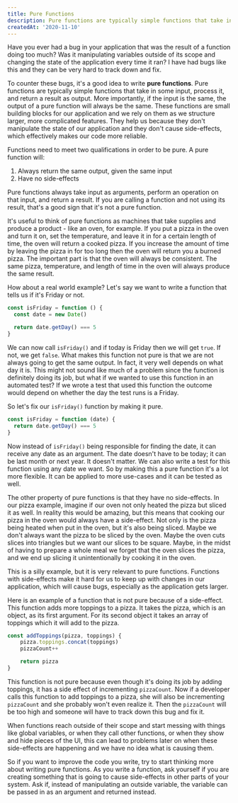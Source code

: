 ```yaml
---
title: Pure Functions
description: Pure functions are typically simple functions that take in some input, process it, and return a result as output. More importantly, if the input is the same, the output of a pure function will always be the same. These functions are small building blocks for our application and we rely on them as we structure larger, more complicated features. They help us because they don't manipulate the state of our application and they don't cause side-effects, which effectively makes our code more reliable.
createdAt: '2020-11-10'
---
```


Have you ever had a bug in your application that was the result of a function doing too much? Was it manipulating variables outside of its scope and changing the state of the application every time it ran? I have had bugs like this and they can be very hard to track down and fix.

To counter these bugs, it's a good idea to write **pure functions**. Pure functions are typically simple functions that take in some input, process it, and return a result as output. More importantly, if the input is the same, the output of a pure function will always be the same. These functions are small building blocks for our application and we rely on them as we structure larger, more complicated features. They help us because they don't manipulate the state of our application and they don't cause side-effects, which effectively makes our code more reliable.

Functions need to meet two qualifications in order to be pure. A pure function will:

1.  Always return the same output, given the same input
2.  Have no side-effects

Pure functions always take input as arguments, perform an operation on that input, and return a result. If you are calling a function and not using its result, that's a good sign that it's not a pure function.

It's useful to think of pure functions as machines that take supplies and produce a product - like an oven, for example. If you put a pizza in the oven and turn it on, set the temperature, and leave it in for a certain length of time, the oven will return a cooked pizza. If you increase the amount of time by leaving the pizza in for too long then the oven will return you a burned pizza. The important part is that the oven will always be consistent. The same pizza, temperature, and length of time in the oven will always produce the same result.

How about a real world example? Let's say we want to write a function that tells us if it's Friday or not.

```javascript
const isFriday = function () {
  const date = new Date()

  return date.getDay() === 5
}
```

We can now call `isFriday()` and if today is Friday then we will get `true`. If not, we get `false`. What makes this function not pure is that we are not always going to get the same output. In fact, it very well depends on what day it is. This might not sound like much of a problem since the function is definitely doing its job, but what if we wanted to use this function in an automated test? If we wrote a test that used this function the outcome would depend on whether the day the test runs is a Friday.

So let's fix our `isFriday()` function by making it pure.

```javascript
const isFriday = function (date) {
  return date.getDay() === 5
}
```

Now instead of `isFriday()` being responsible for finding the date, it can receive any date as an argument. The date doesn't have to be today; it can be last month or next year. It doesn't matter. We can also write a test for this function using any date we want. So by making this a pure function it's a lot more flexible. It can be applied to more use-cases and it can be tested as well.

The other property of pure functions is that they have no side-effects. In our pizza example, imagine if our oven not only heated the pizza but sliced it as well. In reality this would be amazing, but this means that cooking our pizza in the oven would always have a side-effect. Not only is the pizza being heated when put in the oven, but it's also being sliced. Maybe we don't always want the pizza to be sliced by the oven. Maybe the oven cuts slices into triangles but we want our slices to be square. Maybe, in the midst of having to prepare a whole meal we forget that the oven slices the pizza, and we end up slicing it unintentionally by cooking it in the oven.

This is a silly example, but it is very relevant to pure functions. Functions with side-effects make it hard for us to keep up with changes in our application, which will cause bugs, especially as the application gets larger.

Here is an example of a function that is not pure because of a side-effect. This function adds more toppings to a pizza. It takes the pizza, which is an object, as its first argument. For its second object it takes an array of toppings which it will add to the pizza.

```javascript
const addToppings(pizza, toppings) {
    pizza.toppings.concat(toppings)
    pizzaCount++

    return pizza
}
```

This function is not pure because even though it's doing its job by adding toppings, it has a side effect of incrementing `pizzaCount`. Now if a developer calls this function to add toppings to a pizza, she will also be incrementing `pizzaCount` and she probably won't even realize it. Then the `pizzaCount` will be too high and someone will have to track down this bug and fix it.

When functions reach outside of their scope and start messing with things like global variables, or when they call other functions, or when they show and hide pieces of the UI, this can lead to problems later on when these side-effects are happening and we have no idea what is causing them.

So if you want to improve the code you write, try to start thinking more about writing pure functions. As you write a function, ask yourself if you are creating something that is going to cause side-effects in other parts of your system. Ask if, instead of manipulating an outside variable, the variable can be passed in as an argument and returned instead.
